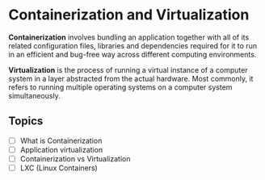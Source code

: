 # Containerization and Virtualization

**Containerization** involves bundling an application together with all of its related configuration files, libraries and dependencies required for it to run in an efficient and bug-free way across different computing environments.

**Virtualization** is the process of running a virtual instance of a computer system in a layer abstracted from the actual hardware. Most commonly, it refers to running multiple operating systems on a computer system simultaneously.


## Topics

- [ ] What is Containerization
- [ ] Application virtualization
- [ ] Containerization vs Virtualization
- [ ] LXC (Linux Containers)